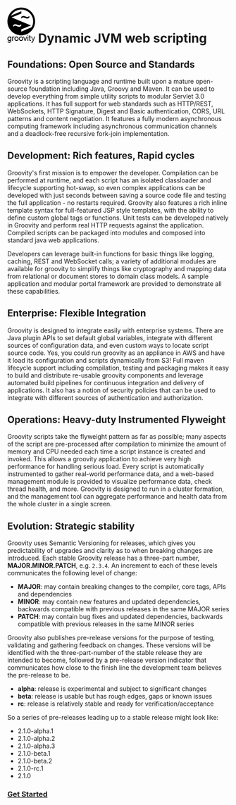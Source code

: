 # ![Groovity](groovity-logo.png) Dynamic JVM web scripting

## Foundations: Open Source and Standards

Groovity is a scripting language and runtime built upon a mature open-source foundation including Java, Groovy and Maven.  It can be used to develop everything from simple utility scripts to modular Servlet 3.0 applications.  It has full support for web standards such as HTTP/REST, WebSockets, HTTP Signature, Digest and Basic authentication, CORS, URL patterns and content negotiation.  It features a fully modern asynchronous computing framework including asynchronous communication channels and a deadlock-free recursive fork-join implementation.  

## Development: Rich features, Rapid cycles

Groovity's first mission is to empower the developer.  Compilation can be performed at runtime, and each script has an isolated classloader and lifecycle supporting hot-swap, so even complex applications can be developed with just seconds between saving a source code file and testing the full application - no restarts required.  Groovity also features a rich inline template syntax for full-featured JSP style templates, with the ability to define custom global tags or functions.  Unit tests can be developed natively in Groovity and perform real HTTP requests against the application.  Compiled scripts can be packaged into modules and composed into standard java web applications.

Developers can leverage built-in functions for basic things like logging, caching, REST and WebSocket calls; a variety of additional modules are available for groovity to simplify things like cryptography and mapping data from relational or document stores to domain class models.  A sample application and modular portal framework are provided to demonstrate all these capabilities.

## Enterprise: Flexible Integration

Groovity is designed to integrate easily with enterprise systems.  There are Java plugin APIs to set default global variables, integrate with different sources of configuration data, and even custom ways to locate script source code.  Yes, you could run groovity as an appliance in AWS and have it load its configuration and scripts dynamically from S3!  Full maven lifecycle support including compilation, testing and packaging makes it easy to build and distribute re-usable groovity components and leverage automated build pipelines for continuous integration and delivery of applications.  It also has a notion of security policies that can be used to integrate with different sources of authentication and authorization.

## Operations: Heavy-duty Instrumented Flyweight

Groovity scripts take the flyweight pattern as far as possible; many aspects of the script are pre-processed after compilation to minimize the amount of memory and CPU needed each time a script instance is created and invoked.  This allows a groovity application to achieve very high performance for handling serious load.  Every script is automatically instrumented to gather real-world performance data, and a web-based management module is provided to visualize performance data, check thread health, and more.  Groovity is designed to run in a cluster formation, and the management tool can aggregate performance and health data from the whole cluster in a single screen.

## Evolution: Strategic stability

Groovity uses Semantic Versioning for releases, which gives you predictability of upgrades and clarity as to when breaking changes are introduced.  Each stable Groovity release has a three-part number, **MAJOR.MINOR.PATCH**, e.g. `2.3.4`.  An increment to each of these levels communicates the following level of change:

* **MAJOR**: may contain breaking changes to the compiler, core tags, APIs and dependencies
* **MINOR**: may contain new features and updated dependencies, backwards compatible with previous releases in the same MAJOR series
* **PATCH**: may contain bug fixes and updated dependencies, backwards compatible with previous releases in the same MINOR series

Groovity also publishes pre-release versions for the purpose of testing, validating and gathering feedback on changes.  These versions will be identified with the three-part-number of the stable release they are intended to become, followed by a pre-release version indicator that communicates how close to the finish line the development team believes the pre-release to be.

* **alpha**: release is experimental and subject to significant changes
* **beta**:  release is usable but has rough edges, gaps or known issues
* **rc**:    release is relatively stable and ready for verification/acceptance

So a series of pre-releases leading up to a stable release might look like:

* 2.1.0-alpha.1
* 2.1.0-alpha.2
* 2.1.0-alpha.3
* 2.1.0-beta.1
* 2.1.0-beta.2
* 2.1.0-rc.1
* 2.1.0

### [Get Started](https://github.com/disney/groovity/wiki/Getting-Started)
